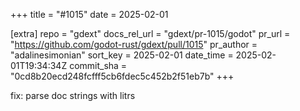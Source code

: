 +++
title = "#1015"
date = 2025-02-01

[extra]
repo = "gdext"
docs_rel_url = "gdext/pr-1015/godot"
pr_url = "https://github.com/godot-rust/gdext/pull/1015"
pr_author = "adalinesimonian"
sort_key = 2025-02-01
date_time = 2025-02-01T19:34:34Z
commit_sha = "0cd8b20ecd248fcfff5cb6fdec5c452b2f51eb7b"
+++

fix: parse doc strings with litrs
